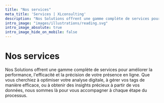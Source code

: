 ```yaml
---
title: "Nos services"
meta_title: 'Services | XLconsulting'
description: "Nos Solutions offrent une gamme complète de services pour améliorer la performance, l'efficacité et la précision de votre présence en ligne. Que vous cherchiez à optimiser votre analyse digitale, à gérer vos tags de manière efficace, ou à obtenir des insights précieux à partir de vos données, nous sommes là pour vous accompagner à chaque étape du processus."
intro_image: "images/illustrations/reading.svg"
intro_image_absolute: true
intro_image_hide_on_mobile: false
---
```


# Nos services

Nos Solutions offrent une gamme complète de services pour améliorer la performance, l'efficacité et la précision de votre présence en ligne. Que vous cherchiez à optimiser votre analyse digitale, à gérer vos tags de manière efficace, ou à obtenir des insights précieux à partir de vos données, nous sommes là pour vous accompagner à chaque étape du processus.